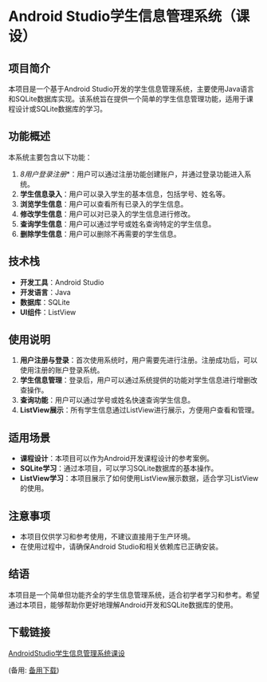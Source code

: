  # Android Studio学生信息管理系统（课设）

 ## 项目简介

 本项目是一个基于Android Studio开发的学生信息管理系统，主要使用Java语言和SQLite数据库实现。该系统旨在提供一个简单的学生信息管理功能，适用于课程设计或SQLite数据库的学习。

 ## 功能概述

 本系统主要包含以下功能：

 1. *8用户登录注册**：用户可以通过注册功能创建账户，并通过登录功能进入系统。
 2. **学生信息录入**：用户可以录入学生的基本信息，包括学号、姓名等。
 3. **浏览学生信息**：用户可以查看所有已录入的学生信息。
 4. **修改学生信息**：用户可以对已录入的学生信息进行修改。
 5. **查询学生信息**：用户可以通过学号或姓名查询特定的学生信息。
 6. **删除学生信息**：用户可以删除不再需要的学生信息。

 ## 技术栈

 - **开发工具**：Android Studio
 - **开发语言**：Java
 - **数据库**：SQLite
 - **UI组件**：ListView

 ## 使用说明

 1. **用户注册与登录**：首次使用系统时，用户需要先进行注册。注册成功后，可以使用注册的账户登录系统。
 2. **学生信息管理**：登录后，用户可以通过系统提供的功能对学生信息进行增删改查操作。
 3. **查询功能**：用户可以通过学号或姓名快速查询学生信息。
 4. **ListView展示**：所有学生信息通过ListView进行展示，方便用户查看和管理。

 ## 适用场景

 - **课程设计**：本项目可以作为Android开发课程设计的参考案例。
 - **SQLite学习**：通过本项目，可以学习SQLite数据库的基本操作。
 - **ListView学习**：本项目展示了如何使用ListView展示数据，适合学习ListView的使用。

 ## 注意事项

 - 本项目仅供学习和参考使用，不建议直接用于生产环境。
 - 在使用过程中，请确保Android Studio和相关依赖库已正确安装。

 ## 结语

 本项目是一个简单但功能齐全的学生信息管理系统，适合初学者学习和参考。希望通过本项目，能够帮助你更好地理解Android开发和SQLite数据库的使用。

 ## 下载链接
 [AndroidStudio学生信息管理系统课设](https://pan.quark.cn/s/f52150ac4491) 

 (备用: [备用下载](https://pan.baidu.com/s/11YhakCm6nclg_GrACM9I1w?pwd=1234))
